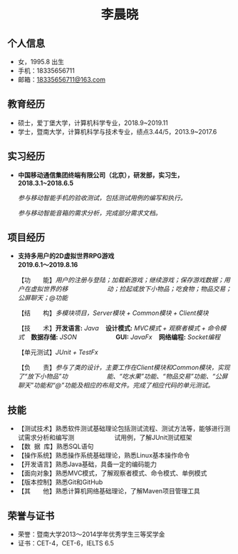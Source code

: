  <center>
         <div>          
             <h1>李晨晓</h1>
             <div>              
             </div>
         </div>
 </center>

 ## 个人信息 

 - 女，1995.8 出生
 - 手机：18335656711
 - 邮箱：18335656711@163.com

## 教育经历

- 硕士，爱丁堡大学，计算机科学专业，2018.9~2019.11
- 学士，暨南大学，计算机科学与技术专业，绩点3.44/5，2013.9~2017.6


## 实习经历

- **中国移动通信集团终端有限公司（北京），研发部，实习生，2018.3.1~2018.6.5**
   
  *参与移动智能手机的验收测试，包括测试用例的编写和执行。*

  *参与移动智能音箱的需求分析，完成部分需求文档。*

## 项目经历

- **支持多用户的2D虚拟世界RPG游戏**       *&emsp;&emsp;&emsp;&emsp;&emsp;&emsp;&emsp;&emsp;&emsp;&emsp;&emsp;&emsp;&emsp;&emsp;&emsp;&emsp;&emsp;&nbsp;*           **2019.6.1～2019.8.16**

  【功&emsp;&emsp;能】*用户的注册与登陆；加载新游戏；继续游戏；保存游戏数据；用户在虚拟世界的移* &emsp;&emsp;&emsp;&emsp;&nbsp;&nbsp;&nbsp;&nbsp;&nbsp;&nbsp; *动；捡起或放下小物品；吃食物；物品交易；公屏聊天；@功能*
  
  【结&emsp;&emsp;构】*多模块项目，Server模块 + Common模块 + Client模块*
  
  【技&emsp;&emsp;术】**开发语言:** *Java* &ensp; **设计模式:** *MVC模式 + 观察者模式 + 命令模式* &ensp; **数据存储:** *JSON* &emsp;&emsp;&emsp;&emsp;&nbsp;&nbsp;&nbsp;&nbsp;&nbsp;&nbsp; **GUI:** *JavaFx* &ensp; **网络编程:** *Socket编程*
         
  【单元测试】*JUnit + TestFx*
  
  【负&emsp;&emsp;责】*参与了类的设计，主要工作在Client模块和Common模块，实现了“放下小物品”功* &emsp;&emsp;&emsp;&emsp;&nbsp;&nbsp;&nbsp;&nbsp;&nbsp;&nbsp; *能、“吃水果”功能、“物品交易”功能、“公屏聊天”功能和“@”功能及相应的布局文件。完成了相应代码的单元测试。*

## 技能

- 【测试技术】熟悉软件测试基础理论包括测试流程、测试方法等，能够进行测试需求分析和编写测 *&nbsp;&nbsp;&nbsp;&nbsp;&nbsp;&ensp;&ensp;&ensp;&nbsp;&nbsp;&nbsp;&nbsp;&nbsp;&nbsp;&nbsp;&emsp;* 试用例，了解JUnit测试框架
- 【数&nbsp;&nbsp;据&nbsp;&nbsp;库】熟悉SQL语句
- 【操作系统】熟悉操作系统基础理论，熟悉Linux基本操作命令
- 【开发语言】熟悉Java基础，具备一定的编码能力
- 【面向对象】熟悉MVC模式，了解观察者模式、命令模式、单例模式
- 【版本控制】熟悉Git和GitHub
- 【其&emsp;&emsp;他】熟悉计算机网络基础理论，了解Maven项目管理工具

## 荣誉与证书
- 荣誉：暨南大学2013～2014学年优秀学生三等奖学金
- 证书：CET-4，CET-6，IELTS 6.5

